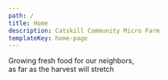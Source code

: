 ```yaml
---
path: /
title: Home
description: Catskill Community Micro Farm
templateKey: home-page
---
```

Growing fresh food for our neighbors,<br/> as far as the harvest will stretch